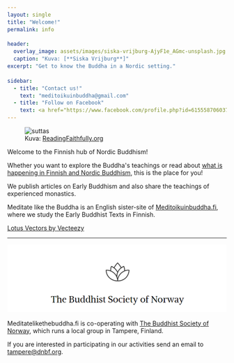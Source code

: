 ```yaml
---
layout: single
title: "Welcome!"
permalink: info

header:
  overlay_image: assets/images/siska-vrijburg-AjyF1e_AGmc-unsplash.jpg
  caption: "Kuva: [**Siska Vrijburg**]"
excerpt: "Get to know the Buddha in a Nordic setting."

sidebar:
  - title: "Contact us!"
    text: "meditoikuinbuddha@gmail.com"
  - title: "Follow on Facebook"
    text: <a href="https://www.facebook.com/profile.php?id=61555870603768">Meditoi kuin Buddha</a>
---
```

<figure>
<img src="https://readingfaithfully.org/wp-content/uploads/2018/06/AllCovers-STORY-OneLine.jpg" alt="suttas">
  <figcaption>Kuva: <a href="https://readingfaithfully.org">ReadingFaithfully.org</a></figcaption>
</figure>

Welcome to the Finnish hub of Nordic Buddhism! 

Whether you want to explore the Buddha's teachings or read about <a href="/categories/announcements">what is happening in Finnish and Nordic Buddhism</a>, this is the place for you!

We publish articles on Early Buddhism and also share the teachings of experienced monastics.

Meditate like the Buddha is an English sister-site of <a href="https://meditoikuinbuddha.fi">Meditoikuinbuddha.fi</a>, where we study the Early Buddhist Texts in Finnish.


<a href="https://www.vecteezy.com/free-vector/lotus">Lotus Vectors by Vecteezy</a>

<hr>

<a href="https://dnbf.org/en">
<img src="assets/images/buddhistsocietyofnorway.png" alt="buddhistsocietyofnorway">
</a>

Meditatelikethebuddha.fi is co-operating with <a href="https://www.dnbf.org/en">The Buddhist Society of Norway</a>, which runs a local group in Tampere, Finland.

If you are interested in participating in our activities send an email to tampere@dnbf.org.







